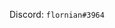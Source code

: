 Discord: `flornian#3964`

<!---
floriankorstanje/floriankorstanje is a ✨ special ✨ repository because its `README.md` (this file) appears on your GitHub profile.
You can click the Preview link to take a look at your changes.
--->
